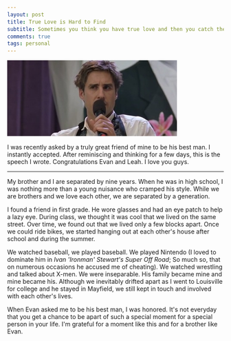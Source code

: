 ```yaml
---
layout: post
title: True Love is Hard to Find
subtitle: Sometimes you think you have true love and then you catch the early flight home from San Diego and a couple of nude people jump out of your bathroom blindfolded like a goddamn magic show ready to double team your girlfriend...
comments: true
tags: personal
---
```


![Old School](/images/old-school.jpg "Old School")

I was recently asked by a truly great friend of mine to be his best man. I instantly accepted. After reminiscing and thinking for a few days, this is the speech I wrote. Congratulations Evan and Leah. I love you guys.

---

My brother and I are separated by nine years. When he was in high school, I was nothing more than a young nuisance who cramped his style. While we are brothers and we love each other, we are separated by a generation.

I found a friend in first grade. He wore glasses and had an eye patch to help a lazy eye. During class, we thought it was cool that we lived on the same street. Over time, we found out that we lived only a few blocks apart. Once we could ride bikes, we started hanging out at each other's house after school and during the summer.

We watched baseball, we played baseball. We played Nintendo (I loved to dominate him in _Ivan 'Ironman' Stewart's Super Off Road_; So much so, that on numerous occasions he accused me of cheating). We watched wrestling and talked about X-men. We were inseparable. His family became mine and mine became his. Although we inevitably drifted apart as I went to Louisville for college and he stayed in Mayfield, we still kept in touch and involved with each other's lives.

When Evan asked me to be his best man, I was honored. It's not everyday that you get a chance to be apart of such a special moment for a special person in your life. I'm grateful for a moment like this and for a brother like Evan.